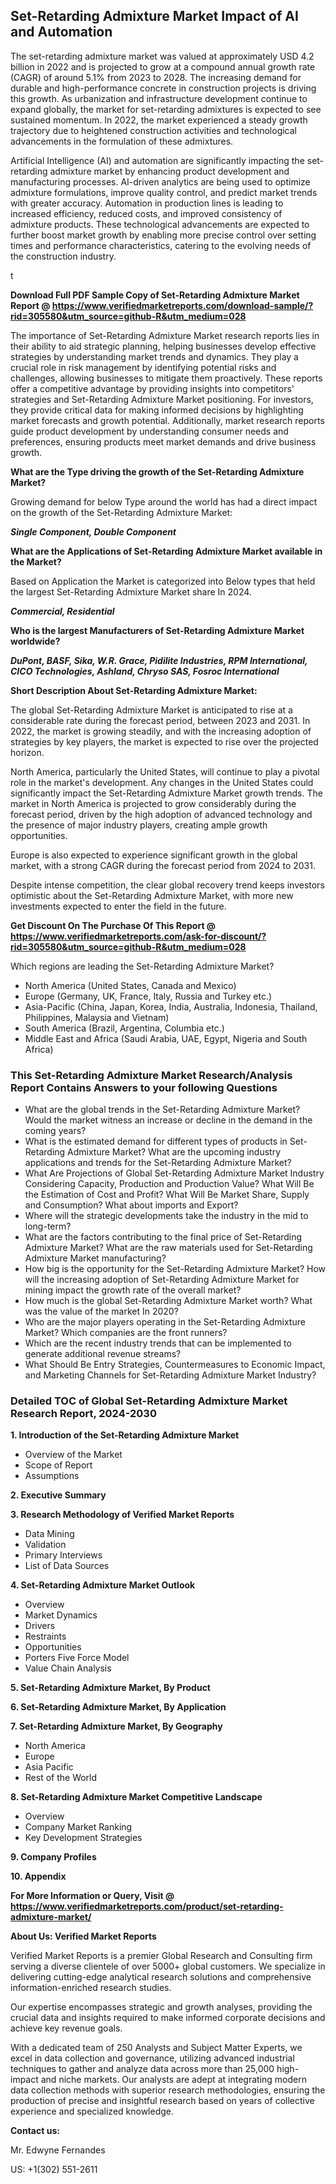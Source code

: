 <h2>Set-Retarding Admixture Market Impact of AI and Automation</h2><p>The set-retarding admixture market was valued at approximately USD 4.2 billion in 2022 and is projected to grow at a compound annual growth rate (CAGR) of around 5.1% from 2023 to 2028. The increasing demand for durable and high-performance concrete in construction projects is driving this growth. As urbanization and infrastructure development continue to expand globally, the market for set-retarding admixtures is expected to see sustained momentum. In 2022, the market experienced a steady growth trajectory due to heightened construction activities and technological advancements in the formulation of these admixtures.</p><p>Artificial Intelligence (AI) and automation are significantly impacting the set-retarding admixture market by enhancing product development and manufacturing processes. AI-driven analytics are being used to optimize admixture formulations, improve quality control, and predict market trends with greater accuracy. Automation in production lines is leading to increased efficiency, reduced costs, and improved consistency of admixture products. These technological advancements are expected to further boost market growth by enabling more precise control over setting times and performance characteristics, catering to the evolving needs of the construction industry.</p>t</p><p id="" class=""><strong>Download Full PDF Sample Copy of Set-Retarding Admixture Market Report @ <a href="https://www.verifiedmarketreports.com/download-sample/?rid=305580&utm_source=github-R&utm_medium=028" target="_blank">https://www.verifiedmarketreports.com/download-sample/?rid=305580&utm_source=github-R&utm_medium=028</a></strong></p><p>The importance of&nbsp;Set-Retarding Admixture Market research reports lies in their ability to aid strategic planning, helping businesses develop effective strategies by understanding market trends and dynamics. They play a crucial role in risk management by identifying potential risks and challenges, allowing businesses to mitigate them proactively. These reports offer a competitive advantage by providing insights into competitors' strategies and Set-Retarding Admixture Market positioning. For investors, they provide critical data for making informed decisions by highlighting market forecasts and growth potential. Additionally, market research reports guide product development by understanding consumer needs and preferences, ensuring products meet market demands and drive business growth.</p><p><strong>What are the&nbsp;Type driving the growth of the Set-Retarding Admixture Market?</strong></p><p id="" class="">Growing demand for below Type around the world has had a direct impact on the growth of the Set-Retarding Admixture Market:</p><em><strong>Single Component, Double Component</strong></em></p><strong>What are the&nbsp;Applications&nbsp;of Set-Retarding Admixture Market available in the Market?</strong></p><p id="" class="">Based on Application the Market is categorized into Below types that held the largest Set-Retarding Admixture Market share In 2024.</p><em><strong>Commercial, Residential</strong></em></p><strong>Who is the largest Manufacturers of Set-Retarding Admixture Market worldwide?</strong></p><p><em><strong>DuPont, BASF, Sika, W.R. Grace, Pidilite Industries, RPM International, CICO Technologies, Ashland, Chryso SAS, Fosroc International</strong></em></p><p id="" class=""><strong>Short Description About Set-Retarding Admixture Market:</strong></p><p>The global Set-Retarding Admixture Market is anticipated to rise at a considerable rate during the forecast period, between 2023 and 2031. In 2022, the market is growing steadily, and with the increasing adoption of strategies by key players, the market is expected to rise over the projected horizon.</p><p>North America, particularly the United States, will continue to play a pivotal role in the market's development. Any changes in the United States could significantly impact the Set-Retarding Admixture Market growth trends. The market in North America is projected to grow considerably during the forecast period, driven by the high adoption of advanced technology and the presence of major industry players, creating ample growth opportunities.</p><p>Europe is also expected to experience significant growth in the global market, with a strong CAGR during the forecast period from 2024 to 2031.</p><p>Despite intense competition, the clear global recovery trend keeps investors optimistic about the Set-Retarding Admixture Market, with more new investments expected to enter the field in the future.</p><p id="" class=""><strong>Get Discount On The Purchase Of This Report @ <a href="https://www.verifiedmarketreports.com/ask-for-discount/?rid=305580&utm_source=github-R&utm_medium=028" target="_blank">https://www.verifiedmarketreports.com/ask-for-discount/?rid=305580&utm_source=github-R&utm_medium=028</a></strong></p>Which regions are leading the Set-Retarding Admixture Market?</p><ul><li>North America (United States, Canada and Mexico)</li><li>Europe (Germany, UK, France, Italy, Russia and Turkey etc.)</li><li>Asia-Pacific (China, Japan, Korea, India, Australia, Indonesia, Thailand, Philippines, Malaysia and Vietnam)</li><li>South America (Brazil, Argentina, Columbia etc.)</li><li>Middle East and Africa (Saudi Arabia, UAE, Egypt, Nigeria and South Africa)</li></ul><h3 id="" class="">This Set-Retarding Admixture Market Research/Analysis Report Contains Answers to your following Questions</h3><ul><li>What are the global trends in the Set-Retarding Admixture Market? Would the market witness an increase or decline in the demand in the coming years?</li><li>What is the estimated demand for different types of products in Set-Retarding Admixture Market? What are the upcoming industry applications and trends for the Set-Retarding Admixture Market?</li><li>What Are Projections of Global Set-Retarding Admixture Market Industry Considering Capacity, Production and Production Value? What Will Be the Estimation of Cost and Profit? What Will Be Market Share, Supply and Consumption? What about imports and Export?</li><li>Where will the strategic developments take the industry in the mid to long-term?</li><li>What are the factors contributing to the final price of Set-Retarding Admixture Market? What are the raw materials used for Set-Retarding Admixture Market manufacturing?</li><li>How big is the opportunity for the Set-Retarding Admixture Market? How will the increasing adoption of Set-Retarding Admixture Market for mining impact the growth rate of the overall market?</li><li>How much is the global Set-Retarding Admixture Market worth? What was the value of the market In 2020?</li><li>Who are the major players operating in the Set-Retarding Admixture Market? Which companies are the front runners?</li><li>Which are the recent industry trends that can be implemented to generate additional revenue streams?</li><li>What Should Be Entry Strategies, Countermeasures to Economic Impact, and Marketing Channels for Set-Retarding Admixture Market Industry?</li></ul><h3 id="" class="">Detailed TOC of Global Set-Retarding Admixture Market Research Report, 2024-2030</h3><p id="" class=""><strong>1. Introduction of the Set-Retarding Admixture Market</strong></p><ul><li>Overview of the Market</li><li>Scope of Report</li><li>Assumptions</li></ul><p id="" class=""><strong>2. Executive Summary</strong></p><p id="" class=""><strong>3. Research Methodology of Verified Market Reports</strong></p><ul><li>Data Mining</li><li>Validation</li><li>Primary Interviews</li><li>List of Data Sources</li></ul><p id="" class=""><strong>4. Set-Retarding Admixture Market Outlook</strong></p><ul><li>Overview</li><li>Market Dynamics</li><li>Drivers</li><li>Restraints</li><li>Opportunities</li><li>Porters Five Force Model</li><li>Value Chain Analysis</li></ul><p id="" class=""><strong>5. Set-Retarding Admixture Market, By Product</strong></p><p id="" class=""><strong>6. Set-Retarding Admixture Market, By Application</strong></p><p id="" class=""><strong>7. Set-Retarding Admixture Market, By Geography</strong></p><ul><li>North America</li><li>Europe</li><li>Asia Pacific</li><li>Rest of the World</li></ul><p id="" class=""><strong>8. Set-Retarding Admixture Market Competitive Landscape</strong></p><ul><li>Overview</li><li>Company Market Ranking</li><li>Key Development Strategies</li></ul><p id="" class=""><strong>9. Company Profiles</strong></p><p id="" class=""><strong>10. Appendix</strong></p><p id="" class=""><strong>For More Information or Query, Visit @ <a href="https://www.verifiedmarketreports.com/product/set-retarding-admixture-market/" target="_blank">https://www.verifiedmarketreports.com/product/set-retarding-admixture-market/</a></strong></p><p id="" class=""><strong>About Us: Verified Market Reports</strong></p><p id="" class="">Verified Market Reports is a premier Global Research and Consulting firm serving a diverse clientele of over 5000+ global customers. We specialize in delivering cutting-edge analytical research solutions and comprehensive information-enriched research studies.</p><p id="" class="">Our expertise encompasses strategic and growth analyses, providing the crucial data and insights required to make informed corporate decisions and achieve key revenue goals.</p><p id="" class="">With a dedicated team of 250 Analysts and Subject Matter Experts, we excel in data collection and governance, utilizing advanced industrial techniques to gather and analyze data across more than 25,000 high-impact and niche markets. Our analysts are adept at integrating modern data collection methods with superior research methodologies, ensuring the production of precise and insightful research based on years of collective experience and specialized knowledge.</p><p id="" class=""><strong>Contact us:</strong></p><p id="" class="">Mr. Edwyne Fernandes</p><p id="" class="">US: +1(302) 551-2611</p>